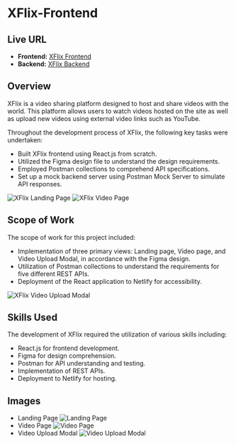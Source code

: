 # XFlix-Frontend

## Live URL

- **Frontend:** [XFlix Frontend](https://example.com)
- **Backend:** [XFlix Backend](https://xflix-node-teqb.onrender.com)

## Overview
XFlix is a video sharing platform designed to host and share videos with the world. This platform allows users to watch videos hosted on the site as well as upload new videos using external video links such as YouTube. 

Throughout the development process of XFlix, the following key tasks were undertaken:
- Built XFlix frontend using React.js from scratch.
- Utilized the Figma design file to understand the design requirements.
- Employed Postman collections to comprehend API specifications.
- Set up a mock backend server using Postman Mock Server to simulate API responses.

![XFlix Landing Page](images/landing_page.png)
![XFlix Video Page](images/video_page.png)

## Scope of Work
The scope of work for this project included:

- Implementation of three primary views: Landing page, Video page, and Video Upload Modal, in accordance with the Figma design.
- Utilization of Postman collections to understand the requirements for five different REST APIs.
- Deployment of the React application to Netlify for accessibility.

![XFlix Video Upload Modal](images/video_upload_modal.png)

## Skills Used
The development of XFlix required the utilization of various skills including:

- React.js for frontend development.
- Figma for design comprehension.
- Postman for API understanding and testing.
- Implementation of REST APIs.
- Deployment to Netlify for hosting.

## Images
- Landing Page ![Landing Page](images/landing_page.png)
- Video Page ![Video Page](images/video_page.png)
- Video Upload Modal ![Video Upload Modal](images/video_upload_modal.png)
